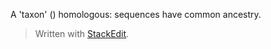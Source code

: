 A 'taxon' ()
homologous: sequences have common ancestry.


> Written with [StackEdit](https://stackedit.io/).
<!--stackedit_data:
eyJoaXN0b3J5IjpbMTIxMjY3NDg0Miw3MzA5OTgxMTZdfQ==
-->